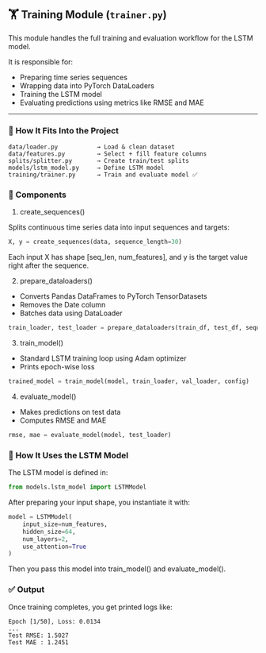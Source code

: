 ## 🏋️ Training Module (`trainer.py`)

This module handles the full training and evaluation workflow for the LSTM model.

It is responsible for:
- Preparing time series sequences
- Wrapping data into PyTorch DataLoaders
- Training the LSTM model
- Evaluating predictions using metrics like RMSE and MAE

---

### 📂 How It Fits Into the Project

```text
data/loader.py           → Load & clean dataset
data/features.py         → Select + fill feature columns
splits/splitter.py       → Create train/test splits
models/lstm_model.py     → Define LSTM model
training/trainer.py      → Train and evaluate model ✅
```

### 🔁 Components

1. create_sequences()

Splits continuous time series data into input sequences and targets:

```python
X, y = create_sequences(data, sequence_length=30)
```
Each input X has shape [seq_len, num_features], and y is the target value right after the sequence.

2. prepare_dataloaders()

- Converts Pandas DataFrames to PyTorch TensorDatasets
- Removes the Date column
- Batches data using DataLoader

```python
train_loader, test_loader = prepare_dataloaders(train_df, test_df, sequence_length=30, batch_size=32)
```

3. train_model()

- Standard LSTM training loop using Adam optimizer
- Prints epoch-wise loss

```python
trained_model = train_model(model, train_loader, val_loader, config)
```

4. evaluate_model()

- Makes predictions on test data
- Computes RMSE and MAE

```python
rmse, mae = evaluate_model(model, test_loader)
```



### 🧠 How It Uses the LSTM Model

The LSTM model is defined in:

```python
from models.lstm_model import LSTMModel
```

After preparing your input shape, you instantiate it with:

```python
model = LSTMModel(
    input_size=num_features,
    hidden_size=64,
    num_layers=2,
    use_attention=True
)
```

Then you pass this model into train_model() and evaluate_model().


### ✅ Output

Once training completes, you get printed logs like:

```text
Epoch [1/50], Loss: 0.0134
...
Test RMSE: 1.5027
Test MAE : 1.2451
```

